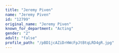 ```yaml
---
title: "Jeremy Piven"
name: "Jeremy Piven"
id: "12799"
original_name: "Jeremy Piven"
known_for_department: "Acting"
gender: "2"
adult: "false"
profile_path: "/pBD1jcAZiDrHWcFpJtBtqLRD4gR.jpg"
---
```

